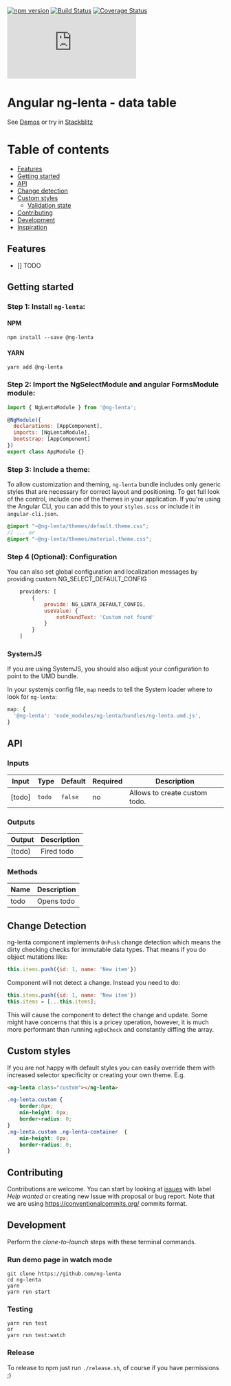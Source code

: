 [![npm version](https://badge.fury.io/js/%40ng-lenta.svg)](https://badge.fury.io/js/%40ng-lenta)
[![Build Status][travis-badge]][travis-badge-url]
[![Coverage Status][coveralls-image]][coveralls-url]
[![gzip bundle size](http://img.badgesize.io/https://unpkg.com/ng-lenta@latest/bundles/ng-lenta.umd.min.js?compression=gzip&style=flat-square)][ng-lenta-url]

[travis-badge]: https://travis-ci.org/ng-lenta.svg?branch=master
[travis-badge-url]: https://travis-ci.org/ng-lenta
[coveralls-image]: https://coveralls.io/repos/github/ng-lenta/badge.svg?branch=master
[coveralls-url]: https://coveralls.io/github/ng-lenta?branch=master
[ng-lenta-url]: https://unpkg.com/@ng-lenta@latest

# Angular ng-lenta - data table
See [Demos](https://anjmao.github.io/ng-lenta) or try in [Stackblitz](https://stackblitz.com/edit/ng-lenta?file=app%2Fapp.component.ts)

Table of contents
=================

  * [Features](#features)
  * [Getting started](#getting-started)
  * [API](#api)
  * [Change detection](#change-detection)
  * [Custom styles](#custom-styles)
    * [Validation state](#validation-state)
  * [Contributing](#contributing)
  * [Development](#development)
  * [Inspiration](#inspiration)

## Features
- [] TODO

## Getting started
### Step 1: Install `ng-lenta`:

#### NPM
```shell
npm install --save @ng-lenta
```
#### YARN
```shell
yarn add @ng-lenta
```
### Step 2: Import the NgSelectModule and angular FormsModule module:
```js
import { NgLentaModule } from '@ng-lenta';

@NgModule({
  declarations: [AppComponent],
  imports: [NgLentaModule],
  bootstrap: [AppComponent]
})
export class AppModule {}
```

### Step 3: Include a theme: 
To allow customization and theming, `ng-lenta` bundle includes only generic styles that are necessary for correct layout and positioning. To get full look of the control, include one of the themes in your application. If you're using the Angular CLI, you can add this to your `styles.scss` or include it in `angular-cli.json`.

```scss
@import "~@ng-lenta/themes/default.theme.css";
// ... or 
@import "~@ng-lenta/themes/material.theme.css";

```


### Step 4 (Optional): Configuration 
You can also set global configuration and localization messages by providing custom NG_SELECT_DEFAULT_CONFIG
```js
    providers: [
        {
            provide: NG_LENTA_DEFAULT_CONFIG,
            useValue: {
                notFoundText: 'Custom not found'
            }
        }
    ]
```
### SystemJS
If you are using SystemJS, you should also adjust your configuration to point to the UMD bundle.

In your systemjs config file, `map` needs to tell the System loader where to look for `ng-lenta`:
```js
map: {
  '@ng-lenta': 'node_modules/ng-lenta/bundles/ng-lenta.umd.js',
}
```

## API
### Inputs
| Input  | Type | Default | Required | Description |
| ------------- | ------------- | ------------- | ------------- | ------------- |
| [todo] | `todo`  | `false` | no | Allows to create custom todo. |


### Outputs

| Output  | Description |
| ------------- | ------------- |
| (todo)  | Fired todo |


### Methods
 Name  | Description |
| ------------- | ------------- |
| todo  | Opens todo |


## Change Detection
ng-lenta component implements `OnPush` change detection which means the dirty checking checks for immutable 
data types. That means if you do object mutations like:

```javascript
this.items.push({id: 1, name: 'New item'})
``` 

Component will not detect a change. Instead you need to do:

```javascript
this.items.push({id: 1, name: 'New item'})
this.items = [...this.items];
```

This will cause the component to detect the change and update. Some might have concerns that
this is a pricey operation, however, it is much more performant than running `ngDoCheck` and
constantly diffing the array.

## Custom styles
If you are not happy with default styles you can easily override them with increased selector specificity or creating your own theme. E.g.

```html
<ng-lenta class="custom"></ng-lenta>
```

```css
.ng-lenta.custom {
    border:0px;
    min-height: 0px;
    border-radius: 0;
}
.ng-lenta.custom .ng-lenta-container  {            
    min-height: 0px;
    border-radius: 0;
}
```


## Contributing

Contributions are welcome. You can start by looking at [issues](https://github.com/ng-lenta/issues?q=is%3Aopen+is%3Aissue+label%3A%22help+wanted%22) with label *Help wanted*  or creating new Issue with proposal or bug report.
Note that we are using https://conventionalcommits.org/ commits format.

## Development

Perform the _clone-to-launch_ steps with these terminal commands.

### Run demo page in watch mode
```
git clone https://github.com/ng-lenta
cd ng-lenta
yarn
yarn run start
```
### Testing
```
yarn run test
or
yarn run test:watch
```

### Release

To release to npm just run `./release.sh`, of course if you have permissions ;)

